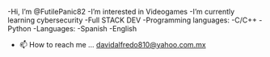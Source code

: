-Hi, I’m @FutilePanic82
-I’m interested in Videogames
-I’m currently learning cybersecurity
-Full STACK DEV
-Programming languages:
  -C/C++
  -Python
 -Languages:
 -Spanish
 -English
- 📫 How to reach me ...
davidalfredo810@yahoo.com.mx


